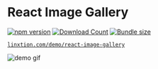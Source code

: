 # React Image Gallery

[![npm version](https://badge.fury.io/js/react-image-gallery.svg)](https://badge.fury.io/js/react-image-gallery)
[![Download Count](http://img.shields.io/npm/dm/react-image-gallery.svg?style=flat)](https://www.npmjs.com/package/react-image-gallery)
[![Bundle size](https://badgen.net/bundlephobia/minzip/react-image-gallery)](https://bundlephobia.com/package/react-image-gallery)



[`linxtion.com/demo/react-image-gallery`](http://linxtion.com/demo/react-image-gallery)

![demo gif](https://github.com/xiaolin/react-image-gallery/raw/master/static/image_gallery_v1.0.2.gif)


